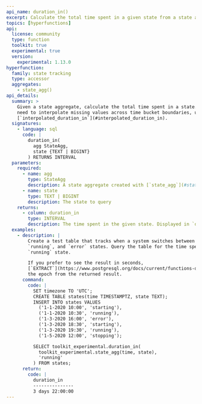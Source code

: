 ```yaml
---
api_name: duration_in()
excerpt: Calculate the total time spent in a given state from a state aggregate
topics: [hyperfunctions]
api:
  license: community
  type: function
  toolkit: true
  experimental: true
  version:
    experimental: 1.13.0
hyperfunction:
  family: state tracking
  type: accessor
  aggregates:
    - state_agg()
api_details:
  summary: >
    Given a state aggregate, calculate the total time spent in a state. If you
    need to interpolate missing values across time bucket boundaries, use
    [`interpolated_duration_in`](#interpolated_duration_in).
  signatures:
    - language: sql
      code: |
        duration_in(
          agg StateAgg,
          state {TEXT | BIGINT}
        ) RETURNS INTERVAL
  parameters:
    required:
      - name: agg
        type: StateAgg
        description: A state aggregate created with [`state_agg`](#state_agg)
      - name: state
        type: TEXT | BIGINT
        description: The state to query
    returns:
      - column: duration_in
        type: INTERVAL
        description: The time spent in the given state. Displayed in `days`, `hh:mm:ss`, or a combination of the two.
  examples:
    - description: |
        Create a test table that tracks when a system switches between `starting`,
        `running`, and `error` states. Query the table for the time spent in the
        `running` state.

        If you prefer to see the result in seconds,
        [`EXTRACT`](https://www.postgresql.org/docs/current/functions-datetime.html#FUNCTIONS-DATETIME-EXTRACT)
        the epoch from the returned result.
      command:
        code: |
          SET timezone TO 'UTC';
          CREATE TABLE states(time TIMESTAMPTZ, state TEXT);
          INSERT INTO states VALUES
            ('1-1-2020 10:00', 'starting'),
            ('1-1-2020 10:30', 'running'),
            ('1-3-2020 16:00', 'error'),
            ('1-3-2020 18:30', 'starting'),
            ('1-3-2020 19:30', 'running'),
            ('1-5-2020 12:00', 'stopping');

          SELECT toolkit_experimental.duration_in(
            toolkit_experimental.state_agg(time, state),
            'running'
          ) FROM states;
      return:
        code: |
          duration_in  
          ---------------
          3 days 22:00:00
---
```


